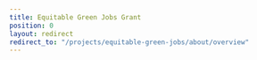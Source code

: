 ```yaml
---
title: Equitable Green Jobs Grant
position: 0
layout: redirect
redirect_to: "/projects/equitable-green-jobs/about/overview"
---
```


